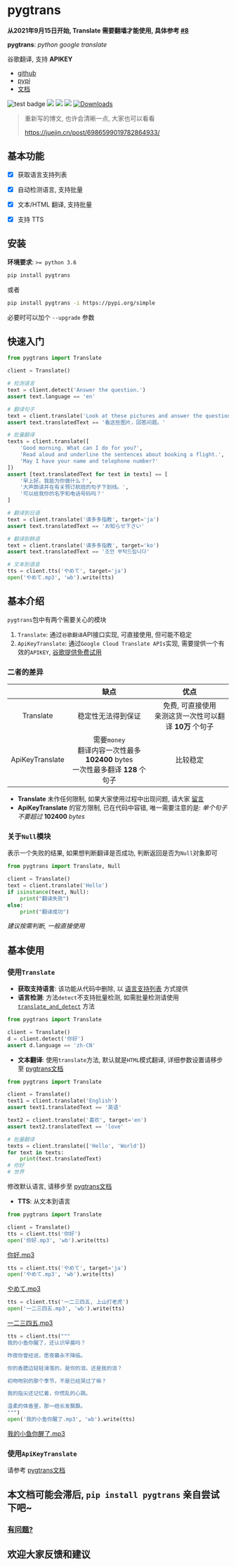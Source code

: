 # pygtrans 

**从2021年9月15日开始, Translate 需要翻墙才能使用, 具体参考 [#8](https://github.com/foyoux/pygtrans/issues/8)**

**pygtrans**: *python google translate*  

谷歌翻译, 支持 **APIKEY**

- [github](https://github.com/foyoux/pygtrans)
- [pypi](https://pypi.org/project/pygtrans/)
- [文档](https://pygtrans.readthedocs.io/zh_CN/latest/)

![test badge](https://github.com/foyoux/pygtrans/actions/workflows/python-test.yml/badge.svg) [![](https://img.shields.io/pypi/pyversions/pygtrans)](https://pypi.org/project/pygtrans/) [![](https://img.shields.io/github/v/release/foyoux/pygtrans)](https://github.com/foyoux/pygtrans/releases) ![](https://img.shields.io/github/last-commit/foyoux/pygtrans) [![Downloads](https://static.pepy.tech/personalized-badge/pygtrans?period=total&units=international_system&left_color=black&right_color=orange&left_text=Downloads)](https://pepy.tech/project/pygtrans)

> 重新写的博文, 也许会清晰一点, 大家也可以看看
>
> https://juejin.cn/post/6986599019782864933/

## 基本功能

- [x] 获取语言支持列表
- [x] 自动检测语言, 支持批量
- [x] 文本/HTML 翻译, 支持批量
- [x] 支持 TTS



## 安装

**环境要求**: `>= python 3.6`

```bash
pip install pygtrans
```

或者

```bash
pip install pygtrans -i https://pypi.org/simple
```

必要时可以加个 `--upgrade` 参数



## 快速入门

```python
from pygtrans import Translate

client = Translate()

# 检测语言
text = client.detect('Answer the question.')
assert text.language == 'en'

# 翻译句子
text = client.translate('Look at these pictures and answer the questions.')
assert text.translatedText == '看这些图片，回答问题。'

# 批量翻译
texts = client.translate([
    'Good morning. What can I do for you?',
    'Read aloud and underline the sentences about booking a flight.',
    'May I have your name and telephone number?'
])
assert [text.translatedText for text in texts] == [
    '早上好。我能为你做什么？', 
    '大声朗读并在有关预订航班的句子下划线。', 
    '可以给我你的名字和电话号码吗？'
]

# 翻译到日语
text = client.translate('请多多指教', target='ja')
assert text.translatedText == 'お知らせ下さい'

# 翻译到韩语
text = client.translate('请多多指教', target='ko')
assert text.translatedText == '조언 부탁드립니다'

# 文本到语音
tts = client.tts('やめて', target='ja')
open('やめて.mp3', 'wb').write(tts)

```



## 基本介绍

`pygtrans`包中有两个需要关心的模块
1. `Translate`: 通过`谷歌翻译`API接口实现, 可直接使用, 但可能不稳定
2. `ApiKeyTranslate`: 通过`Google Cloud Translate APIs`实现, 需要提供一个有效的`APIKEY`, [谷歌提供免费试用](https://cloud.google.com/translate/docs/quickstarts)



### 二者的差异

|                 |                             缺点                             |                            优点                             |
| :-------------: | :----------------------------------------------------------: | :---------------------------------------------------------: |
|    Translate    |                      稳定性无法得到保证                      | 免费, 可直接使用<br/>亲测这货一次性可以翻译 **10万** 个句子 |
| ApiKeyTranslate | 需要`money`<br/>翻译内容一次性最多 **102400** bytes<br/>一次性最多翻译 **128** 个句子 |                          比较稳定                           |

- **Translate** 未作任何限制, 如果大家使用过程中出现问题, 请大家 [留言](https://github.com/foyoux/pygtrans/issues/new)
- **ApiKeyTranslate** 的官方限制, 已在代码中容错, 唯一需要注意的是: *单个句子不要超过* **102400** *bytes*



### 关于`Null`模块

表示一个失败的结果, 如果想判断翻译是否成功, 判断返回是否为`Null`对象即可

```python
from pygtrans import Translate, Null

client = Translate()
text = client.translate('Hello')
if isinstance(text, Null):
    print("翻译失败")
else:
    print("翻译成功")
```

*建议按需判断, 一般直接使用*



## 基本使用

### 使用`Translate`

- **获取支持语言**: 该功能从代码中删除, 以 [语言支持列表](https://pygtrans.readthedocs.io/zh_CN/latest/langs.html) 方式提供
- **语言检测**: 方法`detect`不支持批量检测, 如需批量检测请使用 [`translate_and_detect`](https://pygtrans.readthedocs.io/zh_CN/latest/pygtrans.html#pygtrans.Translate.Translate.translate_and_detect) 方法

```python
from pygtrans import Translate

client = Translate()
d = client.detect('你好')
assert d.language == 'zh-CN'
```
- **文本翻译**: 使用`translate`方法, 默认就是`HTML`模式翻译, 详细参数设置请移步至 [pygtrans文档](https://pygtrans.readthedocs.io/zh_CN/latest/pygtrans.html#pygtrans.Translate.Translate)

```python
from pygtrans import Translate

client = Translate()
text1 = client.translate('English')
assert text1.translatedText == '英语'

text2 = client.translate('喜欢', target='en')
assert text2.translatedText == 'love'

# 批量翻译
texts = client.translate(['Hello', 'World'])
for text in texts:
    print(text.translatedText)
# 你好
# 世界
```

修改默认语言, 请移步至 [pygtrans文档](https://pygtrans.readthedocs.io/zh_CN/latest/pygtrans.html#pygtrans.Translate.Translate)

- **TTS**: 从文本到语言

```python
from pygtrans import Translate

client = Translate()
tts = client.tts('你好')
open('你好.mp3', 'wb').write(tts)
```

[你好.mp3](images/你好.mp3)

```python
tts = client.tts('やめて', target='ja')
open('やめて.mp3', 'wb').write(tts)
```

[やめて.mp3](images/やめて.mp3)

```python
tts = client.tts('一二三四五, 上山打老虎')
open('一二三四五.mp3', 'wb').write(tts)
```

[一二三四五.mp3](images/一二三四五.mp3)

```python
tts = client.tts("""
我的小鱼你醒了，还认识早晨吗？

昨夜你曾经说，愿夜幕永不降临。

你的香腮边轻轻滑落的，是你的泪，还是我的泪？

初吻吻别的那个季节，不是已经哭过了嘛？

我的指尖还记忆着，你慌乱的心跳。

温柔的体香里，那一绺长发飘飘。
""")
open('我的小鱼你醒了.mp3', 'wb').write(tts)
```

[我的小鱼你醒了.mp3](images/我的小鱼你醒了.mp3)



### 使用`ApiKeyTranslate`

请参考 [pygtrans文档](https://pygtrans.readthedocs.io/zh_CN/latest/pygtrans.html#module-pygtrans.ApiKeyTranslate)



## 本文档可能会滞后, `pip install pygtrans` 亲自尝试下吧~

### [有问题?](https://github.com/foyoux/pygtrans/issues/new)
## 欢迎大家反馈和建议



